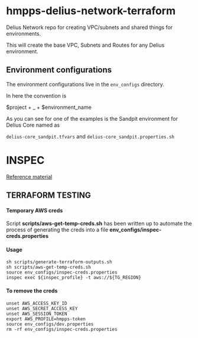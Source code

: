 # hmpps-delius-network-terraform
Delius Network repo for creating VPC/subnets and shared things for environments.

This will create the base VPC, Subnets and Routes for any Delius environment.

## Environment configurations

The environment configurations live in the `env_configs` directory.

In here the convention is 

$project + _ + $environment_name

As you can see for one of the examples is the Sandpit environment for Delius Core named as

`delius-core_sandpit.tfvars` and `delius-core_sandpit.properties.sh`

INSPEC
======

[Reference material](https://www.inspec.io/docs/reference/resources/#aws-resources)

## TERRAFORM TESTING

#### Temporary AWS creds 

Script __scripts/aws-get-temp-creds.sh__ has been written up to automate the process of generating the creds into a file __env_configs/inspec-creds.properties__

#### Usage

```
sh scripts/generate-terraform-outputs.sh
sh scripts/aws-get-temp-creds.sh
source env_configs/inspec-creds.properties
inspec exec ${inspec_profile} -t aws://${TG_REGION}
```

#### To remove the creds

```
unset AWS_ACCESS_KEY_ID
unset AWS_SECRET_ACCESS_KEY
unset AWS_SESSION_TOKEN
export AWS_PROFILE=hmpps-token
source env_configs/dev.properties
rm -rf env_configs/inspec-creds.properties
```